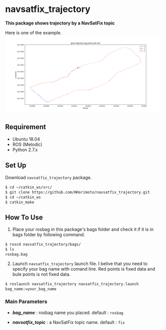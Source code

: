 # navsatfix_trajectory

**This package shows trajectory by a NavSatFix topic**

Here is one of the example.
![Result Image](./media/result.png)

## Requirement
+ Ubuntu 18.04
+ ROS (Melodic)
+ Python 2.7.x

## Set Up
Download `navsatfix_trajectory` package.

```shell
$ cd ~/catkin_ws/src/
$ git clone https://github.com/HHorimoto/navsatfix_trajectory.git
$ cd ~/catkin_ws
$ catkin_make
```

## How To Use

1. Place your rosbag in this package's bags folder and check it if it is in bags folder by following command.

```shell
$ roscd navsatfix_trajectory/bags/
$ ls
rosbag.bag
```


2. Launch `navsatfix_trajectory` launch file. I belive that you need to specify your bag name with comand line. Red points is fixed data and bule points is not fixed data.

```shell
$ roslaunch navsatfix_trajectory navsatfix_trajectory.launch bag_name:=your_bag_name
```

### Main Parameters

+ ***bag_name*** : rosbag name you placed.
    default : `rosbag`

+ ***navsatfix_topic*** : a NavSatFix topic name. 
    default : `fix`
